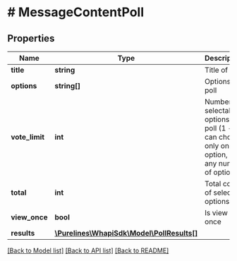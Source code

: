 # # MessageContentPoll

## Properties

Name | Type | Description | Notes
------------ | ------------- | ------------- | -------------
**title** | **string** | Title of poll |
**options** | **string[]** | Options of poll |
**vote_limit** | **int** | Number of selectable options in poll (1 - can choose only one option, 0 - any number of options) | [optional]
**total** | **int** | Total count of selected options | [optional]
**view_once** | **bool** | Is view once | [optional]
**results** | [**\Purelines\WhapiSdk\Model\PollResults[]**](PollResults.md) |  | [optional]

[[Back to Model list]](../../README.md#models) [[Back to API list]](../../README.md#endpoints) [[Back to README]](../../README.md)
